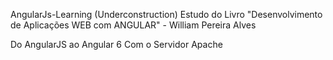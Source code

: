 AngularJs-Learning (Underconstruction)
Estudo do Livro "Desenvolvimento de Aplicações WEB com ANGULAR" - William Pereira Alves

Do AngularJS ao Angular 6
Com o Servidor Apache
